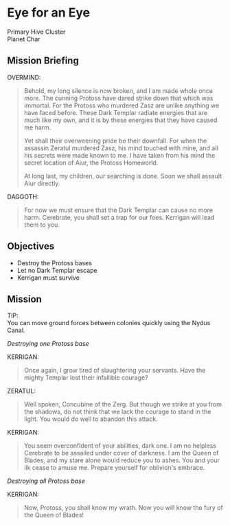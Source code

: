 # Eye for an Eye

Primary Hive Cluster  
Planet Char

## Mission Briefing

OVERMIND:

> Behold, my long silence is now broken, and I am made whole once more. The cunning Protoss have dared strike down that which was immortal. For the Protoss who murdered Zasz are unlike anything we have faced before. These Dark Templar radiate energies that are much like my own, and it is by these energies that they have caused me harm.
>
> Yet shall their overweening pride be their downfall. For when the assassin Zeratul murdered Zasz, his mind touched with mine, and all his secrets were made known to me. I have taken from his mind the secret location of Aiur, the Protoss Homeworld.
>
> At long last, my children, our searching is done. Soon we shall assault Aiur directly.

DAGGOTH:

> For now we must ensure that the Dark Templar can cause no more harm. Cerebrate, you shall set a trap for our foes. Kerrigan will lead them to you.

## Objectives

- Destroy the Protoss bases
- Let no Dark Templar escape
- Kerrigan must survive

## Mission

TIP:  
You can move ground forces between colonies quickly using the Nydus Canal.

_Destroying one Protoss base_

KERRIGAN:

> Once again, I grow tired of slaughtering your servants. Have the mighty Templar lost their infallible courage?

ZERATUL:

> Well spoken, Concubine of the Zerg. But though we strike at you from the shadows, do not think that we lack the courage to stand in the light. You would do well to abandon this attack.

KERRIGAN:

> You seem overconfident of your abilities, dark one. I am no helpless Cerebrate to be assailed under cover of darkness. I am the Queen of Blades, and my stare alone would reduce you to ashes. You and your ilk cease to amuse me. Prepare yourself for oblivion's embrace.

_Destroying all Protoss base_

KERRIGAN:

> Now, Protoss, you shall know my wrath. Now you will know the fury of the Queen of Blades!